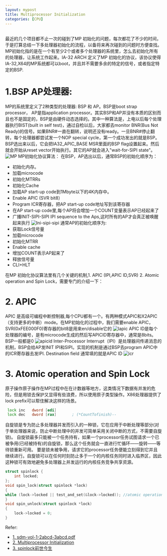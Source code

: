 ```yaml
---
layout: mypost
title: Multiprocessor Initialization
categories: [CPU]
---
```


## 
最近的几个项目都不止一次的碰到了MP 初始化的问题，每次都花了不少的时间，于是打算总结一下多处理器初始化的流程，以备将来再次碰到的问题时方便查找。
MP初始化指的是在一个有至少2个或者多个处理器的系统里，怎么去初始化所有的处理器，让系统工作起来。IA-32 ARCH 定义了MP 初始化的协议，该协议使得IA-32,X64的MP系统都可以boot，并且并不需要多余的特定的信号，或者指定特定的BSP.

# **1.BSP AP处理器:**
MP的系统里定义了2种类型的处理器: BSP 和 AP。BSP是boot strap processor， AP是指application processor。其实BSP和AP并没有本质的区别而且也不是固定的，BSP是由硬件动态选择的。其中一种算法是，上电以后每个处理器执行BIST(built in self test)，通过自检以后，大家都去monitor BNR(Bus Not Ready)的信号。如果BNR#一直在翻转，说明还没有ready。一旦BNR#停止翻转，每个处理器都尝试发一个NOP special cycle，第一个成功发出的就是BSP。BSP选出来以后，它会把IA32_APIC_BASE MSR里面的BSP flag设置起来。然后就会开始从reset vector开始执行。其它的AP就会进入"wait-for-SIPI state"。
	![MP](mp.png)
MP初始化协议算法：
在BSP，AP选出以后，通常BSP的初始化顺序为：
-  初始化内存。
-  加载microcode
-  初始化MTRRs
-  初始化Cache
-  加载AP start-up code到1Mbyte以下的4K内存中。
-  Enable APIC (SVR bit8）
-  Program ICR寄存器，把AP start-up code地址写到该寄存器
-  在AP start-up code里,每个AP将会增加一个COUNT变量表示AP已经起来了
-  广播INIT-SIPI-SIPI IPI sequence to the Aps,这时所有的AP才会真正被唤醒起来执行
	![Ini-sipi-sipi](init-sipi-sipi.png)
通常AP的初始化顺序为:
-  获取Lock信号量
-  加载microcode
-  初始化MTRR
-  Enable cache
-  增加COUNT表示AP起来了
-  释放信号量
-  CLI+HLT

在MP 初始化协议算法里有几个关键的机制,1. APIC (IPI,APIC ID,SVR) 2. Atomic operation and Spin Lock，需要专门的介绍一下：

# **2. APIC**
APIC 是高级可编程中断控制器,每个CPU都有一个。有两种模式APIC和X2APIC（支持更多的中断）mode。在MP初始化的过程中，我们需要enable APIC，SVR(0xFEE000F0)寄存器的bit8是用来en/disable它的
	![lapic](lapic.png)
APIC ID是每个处理器的编号，是有microcode生成的然后写APICID寄存器中，通常是8bits。 BSP一般都是0
	![apicid](apicid.png)
Inter-Processor Interrupt（IPI）是处理器间传递消息的机制，BSP会给AP发INIT IPI和SIPI。实现的机制是通过BSP去program APIC中的ICR寄存器去发IPI. Destination field 通常填的就是APIC ID
	![icr](icr.png)

# **3.  Atomic operation and Spin Lock**
原子操作原子操作在MP过程中在在计数器等地方，这类情况下数据有并发的危险，但是用锁去保护又显得有些浪费，所以使用原子类型操作。X86处理器提供了lock prefix可以帮住解决这样的场景。
```asm
 lock inc   dword [edi]
 lock dec   dword [rax]       ; (*CountTofinish)--
```
自旋锁是专为防止多处理器并发而引入的一种锁，它在应用于中断处理等部分(对于单处理器来说，防止中断处理中的并发可简单采用关闭中断的方式，不需要自旋锁)。
自旋锁最多只能被一个任务持有，如果一个processor任务试图请求一个已被争用(已经被持有)的自旋锁，那么这个任务就会一直进行忙循环——旋转——等待锁重新可用。
要是锁未被争用，请求它的processor任务便能立刻得到它并且继续进行。自旋锁可以在任何时刻防止多于一个的内核任务同时进入临界区，因此这种锁可有效地避免多处理器上并发运行的内核任务竞争共享资源。
```c
struct spinlock {
	int locked;
};
void spin_lock(struct spinlock *lock)
{
while (lock->locked || test_and_set(&lock->locked)); //atomic operation
}
void spin_unlock(struct spinlock *lock)
{
	lock->locked = 0;
}
```
Refer: 
- [1. sdm-vol-1-2abcd-3abcd.pdf](https://software.intel.com/sites/default/files/managed/39/c5/325462-sdm-vol-1-2abcd-3abcd.pdf) 
- [2. Multiprocessor Initialization](https://www.cs.usfca.edu/~cruse/cs630f08/lesson22.ppt)
- [3. spinlock前世今生](https://zhuanlan.zhihu.com/p/133445693)




